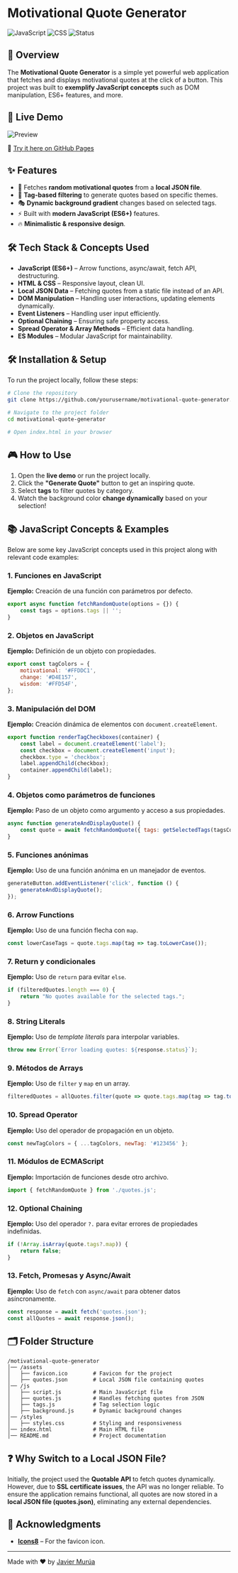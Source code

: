 # Motivational Quote Generator

![JavaScript](https://img.shields.io/badge/JavaScript-ES6+-yellow?style=flat-square)
![CSS](https://img.shields.io/badge/CSS-Styled-blue?style=flat-square)
![Status](https://img.shields.io/badge/Status-Active-brightgreen?style=flat-square)

## 🌟 Overview
The **Motivational Quote Generator** is a simple yet powerful web application that fetches and displays motivational quotes at the click of a button. This project was built to **exemplify JavaScript concepts** such as DOM manipulation, ES6+ features, and more.

## 🚀 Live Demo

![Preview](./assets/preview.png)

🔗 [Try it here on GitHub Pages](https://yourusername.github.io/motivational-quote-generator/)

## ✨ Features
- 🎯 Fetches **random motivational quotes** from a **local JSON file**.
- 🌂 **Tag-based filtering** to generate quotes based on specific themes.
- 🎭 **Dynamic background gradient** changes based on selected tags.
- ⚡ Built with **modern JavaScript (ES6+)** features.
- 🔥 **Minimalistic & responsive design**.

## 🛠️ Tech Stack & Concepts Used
- **JavaScript (ES6+)** – Arrow functions, async/await, fetch API, destructuring.
- **HTML & CSS** – Responsive layout, clean UI.
- **Local JSON Data** – Fetching quotes from a static file instead of an API.
- **DOM Manipulation** – Handling user interactions, updating elements dynamically.
- **Event Listeners** – Handling user input efficiently.
- **Optional Chaining** – Ensuring safe property access.
- **Spread Operator & Array Methods** – Efficient data handling.
- **ES Modules** – Modular JavaScript for maintainability.

## 🛠️ Installation & Setup
To run the project locally, follow these steps:

```bash
# Clone the repository
git clone https://github.com/yourusername/motivational-quote-generator.git

# Navigate to the project folder
cd motivational-quote-generator

# Open index.html in your browser
```

## 🎮 How to Use
1. Open the **live demo** or run the project locally.
2. Click the **"Generate Quote"** button to get an inspiring quote.
3. Select **tags** to filter quotes by category.
4. Watch the background color **change dynamically** based on your selection!

## 📚 JavaScript Concepts & Examples
Below are some key JavaScript concepts used in this project along with relevant code examples:

### **1. Funciones en JavaScript**
**Ejemplo:** Creación de una función con parámetros por defecto.
```js
export async function fetchRandomQuote(options = {}) {
    const tags = options.tags || '';
}
```

### **2. Objetos en JavaScript**
**Ejemplo:** Definición de un objeto con propiedades.
```js
export const tagColors = {
    motivational: '#FFDDC1',
    change: '#D4E157',
    wisdom: '#FFD54F',
};
```

### **3. Manipulación del DOM**
**Ejemplo:** Creación dinámica de elementos con `document.createElement`.
```js
export function renderTagCheckboxes(container) {
    const label = document.createElement('label');
    const checkbox = document.createElement('input');
    checkbox.type = 'checkbox';
    label.appendChild(checkbox);
    container.appendChild(label);
}
```

### **4. Objetos como parámetros de funciones**
**Ejemplo:** Paso de un objeto como argumento y acceso a sus propiedades.
```js
async function generateAndDisplayQuote() {
    const quote = await fetchRandomQuote({ tags: getSelectedTags(tagsContainer) });
}
```

### **5. Funciones anónimas**
**Ejemplo:** Uso de una función anónima en un manejador de eventos.
```js
generateButton.addEventListener('click', function () {
    generateAndDisplayQuote();
});
```

### **6. Arrow Functions**
**Ejemplo:** Uso de una función flecha con `map`.
```js
const lowerCaseTags = quote.tags.map(tag => tag.toLowerCase());
```

### **7. Return y condicionales**
**Ejemplo:** Uso de `return` para evitar `else`.
```js
if (filteredQuotes.length === 0) {
    return "No quotes available for the selected tags.";
}
```

### **8. String Literals**
**Ejemplo:** Uso de *template literals* para interpolar variables.
```js
throw new Error(`Error loading quotes: ${response.status}`);
```

### **9. Métodos de Arrays**
**Ejemplo:** Uso de `filter` y `map` en un array.
```js
filteredQuotes = allQuotes.filter(quote => quote.tags.map(tag => tag.toLowerCase()).includes('motivational'));
```

### **10. Spread Operator**
**Ejemplo:** Uso del operador de propagación en un objeto.
```js
const newTagColors = { ...tagColors, newTag: '#123456' };
```

### **11. Módulos de ECMAScript**
**Ejemplo:** Importación de funciones desde otro archivo.
```js
import { fetchRandomQuote } from './quotes.js';
```

### **12. Optional Chaining**
**Ejemplo:** Uso del operador `?.` para evitar errores de propiedades indefinidas.
```js
if (!Array.isArray(quote.tags?.map)) {
    return false;
}
```

### **13. Fetch, Promesas y Async/Await**
**Ejemplo:** Uso de `fetch` con `async/await` para obtener datos asíncronamente.
```js
const response = await fetch('quotes.json');
const allQuotes = await response.json();
```

## 🗂️ Folder Structure
```
/motivational-quote-generator
│── /assets
│   ├── favicon.ico        # Favicon for the project
│   ├── quotes.json        # Local JSON file containing quotes
│── /js
│   ├── script.js          # Main JavaScript file
│   ├── quotes.js          # Handles fetching quotes from JSON
│   ├── tags.js            # Tag selection logic
│   ├── background.js      # Dynamic background changes
│── /styles
│   ├── styles.css         # Styling and responsiveness
│── index.html             # Main HTML file
│── README.md              # Project documentation
```

## ❓ Why Switch to a Local JSON File?
Initially, the project used the **Quotable API** to fetch quotes dynamically. However, due to **SSL certificate issues**, the API was no longer reliable. To ensure the application remains functional, all quotes are now stored in a **local JSON file (quotes.json)**, eliminating any external dependencies.

## 🎉 Acknowledgments
- **[Icons8](https://icons8.com/)** – For the favicon icon.

---
Made with ❤️ by [Javier Murúa](https://www.linkedin.com/in/JavierMurua)

